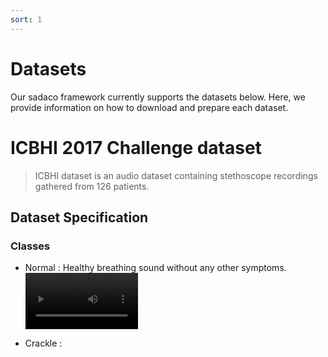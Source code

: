 ```yaml
---
sort: 1
---
```


# Datasets
Our sadaco framework currently supports the datasets below. Here, we provide information on how to download and prepare each dataset.

# ICBHI 2017 Challenge dataset
> ICBHI dataset is an audio dataset containing stethoscope recordings gathered from 126 patients. 

## Dataset Specification
### Classes
 - Normal : Healthy breathing sound without any other symptoms.<video src='https://user-images.githubusercontent.com/37071556/191716820-6badbb77-adcd-40b8-8c9e-7af42eb5ccf4.mp4' width=180/> 

 - Crackle : 
